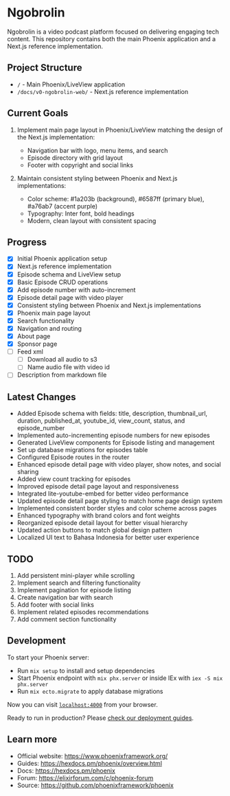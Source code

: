 # Ngobrolin

Ngobrolin is a video podcast platform focused on delivering engaging tech content. This repository contains both the main Phoenix application and a Next.js reference implementation.

## Project Structure

- `/` - Main Phoenix/LiveView application
- `/docs/v0-ngobrolin-web/` - Next.js reference implementation

## Current Goals

1. Implement main page layout in Phoenix/LiveView matching the design of the Next.js implementation:
   - Navigation bar with logo, menu items, and search
   - Episode directory with grid layout
   - Footer with copyright and social links

2. Maintain consistent styling between Phoenix and Next.js implementations:
   - Color scheme: #1a203b (background), #6587ff (primary blue), #a76ab7 (accent purple)
   - Typography: Inter font, bold headings
   - Modern, clean layout with consistent spacing

## Progress

- [x] Initial Phoenix application setup
- [x] Next.js reference implementation
- [x] Episode schema and LiveView setup
- [x] Basic Episode CRUD operations
- [x] Add episode number with auto-increment
- [x] Episode detail page with video player
- [x] Consistent styling between Phoenix and Next.js implementations
- [x] Phoenix main page layout
- [x] Search functionality
- [x] Navigation and routing
- [x] About page
- [x] Sponsor page
- [ ] Feed xml
   - [ ] Download all audio to s3
   - [ ] Name audio file with video id
- [ ] Description from markdown file

## Latest Changes

- Added Episode schema with fields: title, description, thumbnail_url, duration, published_at, youtube_id, view_count, status, and episode_number
- Implemented auto-incrementing episode numbers for new episodes
- Generated LiveView components for Episode listing and management
- Set up database migrations for episodes table
- Configured Episode routes in the router
- Enhanced episode detail page with video player, show notes, and social sharing
- Added view count tracking for episodes
- Improved episode detail page layout and responsiveness
- Integrated lite-youtube-embed for better video performance
- Updated episode detail page styling to match home page design system
- Implemented consistent border styles and color scheme across pages
- Enhanced typography with brand colors and font weights
- Reorganized episode detail layout for better visual hierarchy
- Updated action buttons to match global design pattern
- Localized UI text to Bahasa Indonesia for better user experience

## TODO

1. Add persistent mini-player while scrolling
2. Implement search and filtering functionality
3. Implement pagination for episode listing
4. Create navigation bar with search
5. Add footer with social links
6. Implement related episodes recommendations
7. Add comment section functionality

## Development

To start your Phoenix server:

  * Run `mix setup` to install and setup dependencies
  * Start Phoenix endpoint with `mix phx.server` or inside IEx with `iex -S mix phx.server`
  * Run `mix ecto.migrate` to apply database migrations

Now you can visit [`localhost:4000`](http://localhost:4000) from your browser.

Ready to run in production? Please [check our deployment guides](https://hexdocs.pm/phoenix/deployment.html).

## Learn more

  * Official website: https://www.phoenixframework.org/
  * Guides: https://hexdocs.pm/phoenix/overview.html
  * Docs: https://hexdocs.pm/phoenix
  * Forum: https://elixirforum.com/c/phoenix-forum
  * Source: https://github.com/phoenixframework/phoenix
